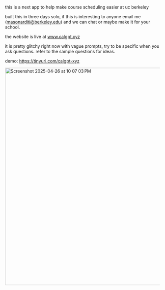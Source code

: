 this is a next app to help make course scheduling easier at uc berkeley

built this in three days solo, if this is interesting to anyone email me (masonarditi@berkeley.edu) and we can chat or maybe make it for your school.

the website is live at www.calgpt.xyz

it is pretty glitchy right now with vague prompts, try to be specific when you ask questions. refer to the sample questions for ideas.

demo: https://tinyurl.com/calgpt-xyz

<img width="706" alt="Screenshot 2025-04-26 at 10 07 03 PM" src="https://github.com/user-attachments/assets/d9545e5c-6a42-4493-aba5-c6e65d43f169" />
